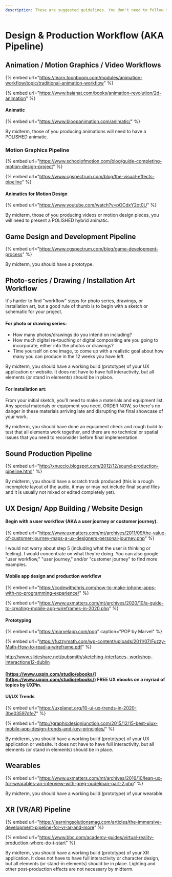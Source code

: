 ```yaml
---
description: These are suggested guidelines. You don't need to follow them verbatim.
---
```


# Design & Production Workflow \(AKA Pipeline\)

## **Animation / Motion Graphics / Video Workflows** 

{% embed url="https://learn.toonboom.com/modules/animation-workflow/topic/traditional-animation-workflow" %}

{% embed url="https://www.baianat.com/books/animation-revolution/2d-animation" %}

#### **Animatic**

{% embed url="https://www.bloopanimation.com/animatic/" %}

By midterm, those of you producing animations will need to have a POLISHED animatic.

### **Motion Graphics Pipeline**

{% embed url="https://www.schoolofmotion.com/blog/guide-completing-motion-design-project" %}

{% embed url="https://www.cgspectrum.com/blog/the-visual-effects-pipeline" %}

#### **Animatics for Motion Design**

{% embed url="https://www.youtube.com/watch?v=pOCdxY2ot0U" %}

By midterm, those of you producing videos or motion design pieces, you will need to present a POLISHED hybrid animatic.

## **Game Design and Development Pipeline**

{% embed url="https://www.cgspectrum.com/blog/game-development-process" %}

By midterm, you should have a prototype.

## **Photo-series / Drawing / Installation Art Workflow**

It's harder to find "workflow" steps for photo series, drawings, or installation art, but a good rule of thumb is to begin with a sketch or schematic for your project.

#### For photo or drawing series: 

* How many photos/drawings do you intend on including? 
* How much digital re-touching or digital compositing are you going to incorporate, either into the photos or drawings? 
* Time yourself on one image, to come up with a realistic goal about how many you can produce in the 12 weeks you have left. 

By midterm, you should have a working build \(prototype\) of your UX application or website. It does not have to have full interactivity, but all elements \(or stand in elements\) should be in place. 

#### For installation art: 

From your initial sketch, you'll need to make a materials and equipment list. Any special materials or equipment you need, ORDER NOW, so there's no danger in these materials arriving late and disrupting the final showcase of your work.

By midterm, you should have done an equipment check and rough build to test that all elements work together, and there are no technical or spatial issues that you need to reconsider before final implementation. 

## **Sound Production Pipeline**

{% embed url="http://xnuccio.blogspot.com/2012/12/sound-production-pipeline.html" %}

By midterm, you should have a scratch track produced \(this is a rough incomplete layout of the audio, it may or may not include final sound files and it is usually not mixed or edited completely yet\). 

## **UX Design/ App Building / Website Design**

#### **B**egin with a user workflow \(AKA a user journey or customer journey\). 

{% embed url="https://www.uxmatters.com/mt/archives/2011/09/the-value-of-customer-journey-maps-a-ux-designers-personal-journey.php" %}

I would not worry about step 5 \(including what the user is thinking or feeling\). I would concentrate on what they're doing. You can also google "user workflow," "user journey," and/or "customer journey" to find more examples.

#### Mobile app design and production workflow

{% embed url="https://codewithchris.com/how-to-make-iphone-apps-with-no-programming-experience/" %}

{% embed url="https://www.uxmatters.com/mt/archives/2020/10/a-guide-to-creating-mobile-app-wireframes-in-2020.php" %}

#### Prototyping

{% embed url="https://marvelapp.com/pop" caption="POP by Marvel" %}

{% embed url="https://fuzzymath.com/wp-content/uploads/2011/07/Fuzzy-Math-How-to-read-a-wireframe.pdf" %}

[http://www.slideshare.net/pubsmith/sketching-interfaces- workshop-interactions12-dublin](https://www.slideshare.net/pubsmith/sketching-interfaces-workshop-interactions12-dublin)

#### [https://www.uxpin.com/studio/ebooks/](https://www.uxpin.com/studio/ebooks/) **FREE UX ebooks on a myriad of topics by UXPin.**

#### 

#### UI/UX Trends

{% embed url="https://uxplanet.org/10-ui-ux-trends-in-2020-3be03597dfe7" %}

{% embed url="http://graphicdesignjunction.com/2015/12/15-best-uiux-mobile-app-design-trends-and-key-principles/" %}

By midterm, you should have a working build \(prototype\) of your UX application or website. It does not have to have full interactivity, but all elements \(or stand in elements\) should be in place. 

## Wearables

{% embed url="https://www.uxmatters.com/mt/archives/2016/10/lean-ux-for-wearables-an-interview-with-greg-nudelman-part-2.php" %}

By midterm, you should have a working build \(prototype\) of your wearable.

## **XR \(VR/AR\) Pipeline**

{% embed url="https://learningsolutionsmag.com/articles/the-immersive-development-pipeline-for-vr-ar-and-more" %}

{% embed url="https://www.bbc.com/academy-guides/virtual-reality-production-where-do-i-start" %}

By midterm, you should have a working build \(prototype\) of your XR application. It does not have to have full interactivity or character design, but all elements \(or stand-in elements\) should be in place. Lighting and other post-production effects are not necessary by midterm.

